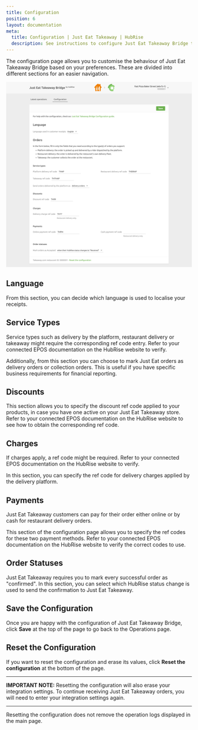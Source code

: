 ```yaml
---
title: Configuration
position: 6
layout: documentation
meta:
  title: Configuration | Just Eat Takeaway | HubRise
  description: See instructions to configure Just Eat Takeaway Bridge to work seamlessly with Just Eat Takeaway platforms and your EPOS or other apps connected to HubRise. Configuration is simple.
---
```


The configuration page allows you to customise the behaviour of Just Eat Takeaway Bridge based on your preferences.
These are divided into different sections for an easier navigation.

![Just Eat Takeaway Bridge configuration page](../images/002-en-jet-configuration-page.png)

## Language

From this section, you can decide which language is used to localise your receipts.

## Service Types

Service types such as delivery by the platform, restaurant delivery or takeaway might require the corresponding ref code entry. Refer to your connected EPOS documentation on the HubRise website to verify.

Additionally, from this section you can choose to mark Just Eat orders as delivery orders or collection orders.
This is useful if you have specific business requirements for financial reporting.

## Discounts

This section allows you to specify the discount ref code applied to your products, in case you have one active on your Just Eat Takeaway store. Refer to your connected EPOS documentation on the HubRise website to see how to obtain the corresponding ref code.

## Charges

If charges apply, a ref code might be required. Refer to your connected EPOS documentation on the HubRise website to verify.

In this section, you can specify the ref code for delivery charges applied by the delivery platform.

## Payments

Just Eat Takeaway customers can pay for their order either online or by cash for restaurant delivery orders.

This section of the configuration page allows you to specify the ref codes for these two payment methods. Refer to your connected EPOS documentation on the HubRise website to verify the correct codes to use.

## Order Statuses

Just Eat Takeaway requires you to mark every successful order as "confirmed". In this section, you can select which HubRise status change is used to send the confirmation to Just Eat Takeaway.

## Save the Configuration

Once you are happy with the configuration of Just Eat Takeaway Bridge, click **Save** at the top of the page to go back to the Operations page.

## Reset the Configuration

If you want to reset the configuration and erase its values, click **Reset the configuration** at the bottom of the page.

---

**IMPORTANT NOTE:** Resetting the configuration will also erase your integration settings. To continue receiving Just Eat Takeaway orders, you will need to enter your integration settings again.

---

Resetting the configuration does not remove the operation logs displayed in the main page.
